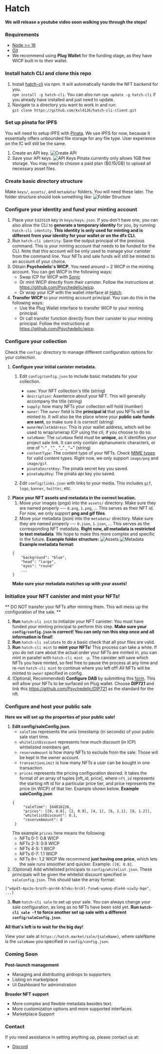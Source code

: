 # Hatch

**We will release a youtube video soon walking you through the steps!**

### Requirements
- [Node >= 16](https://nodejs.org/en/)
- [Git](https://github.com/git-guides/install-git)
- We recommend using **Plug Wallet** for the funding stage, as they have WICP built in to their wallet. 

### Install hatch CLI and clone this repo
1. Install [hatch-cli](https://www.npmjs.com/package/hatch-cli) via npm. It will automatically handle the NFT backend for you. <br/> `npm install -g hatch-cli`. You can also run `npm update -g hatch-cli` if you already have installed and just need to update.
2. Navigate to a directory you want to work in and run:<br/>
`git clone https://github.com/kxl4126/hatch-cli-client.git`

### Set up pinata for IPFS
You will need to setup IPFS with [Pinata](https://app.pinata.cloud/). We use IPFS for now, because it essentially offers unbounded file storage for any file type. User experience on the IC will still be the same.
1. Create an API key. ![Create API](https://i.imgur.com/rGHvK5g.png)
2. Save your API keys. ![API Keys](https://i.imgur.com/jtMINuH.png)
Pinata currently only allows 1GB free storage. You may need to choose a paid plan ($0.15/GB) to upload all necessary asset files.
### Create basic directory structure
Make `keys/`, `assets/`, and `metadata/` folders. You will need these later.
The folder structure should look something like:
![Folder Structure](https://i.imgur.com/hib3a0g.png)

### Configure your identity and fund your minting account
1. Place your `Ed25519` key in `keys/keys.json`. If you don't have one, you can also allow the CLI to **generate a temporary identity** for you, by running: `hatch-cli identity`. **This identity is only used for minting and is different from your identity for your wallet or on the dfx CLI.**
2. Run `hatch-cli identity`. 
Save the output principal of the previous command. This is your minting account that needs to be funded for the CLI. Note that this account will be only used to manage your canister from the command line. Your NFTs and sale funds will still be minted to an account of your choice.
3. Obtain **Psychedelic's WICP**. You need around ~ 2 WICP in the minting account. You can get WICP in the following ways:
   - Swap ICP for WICP with [Sonic](https://sonic.ooo/)
   - Or mint WICP directly from their canister. Follow the instructions at https://github.com/Psychedelic/wicp.
   - Or wrap your ICP with the wallet interface at [Hatch](https://hatch.market/).
4. **Transfer WICP** to your minting account principal. You can do this in the following ways:
   -  Use the Plug Wallet interface to transfer WICP to your minting principal.
   -  Or call transfer function directly from their canister to your minting principal. Follow the instructions at https://github.com/Psychedelic/wicp.

### Configure your collection
Check the `config/` directory to manage different configuration options for your collection.
1. **Configure your initial canister metadata.**
   1. Edit `config/config.json` to include basic metadata for your collection.
      - `name`: Your NFT collection's title (string)
      - `description`: Asentence about your NFT. This will generally accompany the title (string)
      - `supply`: how many NFTs your collection will hold (number)
      - `owner`: The `owner` field is the **principal id** that you NFTs will be minted to. It will also be the place where your **public sale funds are sent**, so make sure it is correct! (string)
      - `ownerWalletAddress`: This is your wallet address, which will be used to wrap/unwrap ICP using the cli, if you choose to do so.
      - `saleName`: The `saleName` field must be **unique**, as it identifies your project sale link. It can only contain alphanumeric characters, or one of "-" , "." , "_" , "~"  (string)
      - `contentType`: The content type of your NFTs. Check [MIME types](https://developer.mozilla.org/en-US/docs/Web/HTTP/Basics_of_HTTP/MIME_types/Common_types) for valid content types. Right now, we only support `image/png` and `image/gif`.
      - `pinataSecretKey`: The pinata secret key you saved.
      - `pinataApiKey`: The pinata api key you saved.
   
   2. Edit `config/links.json` with links to your media. This includes `gif`, `logo`, `banner`, `twitter`, etc.
2. **Place your NFT assets and metadata in the correct location.**
   1. Move your images (pngs) into the `assets/` directory. Make sure they are named properly --- `0.png`, `1.png`, ...  This serves as their NFT id. For now, we only support **png and gif files**.
   2. Move your metadata (json) into the `metadata/` directory. Make sure they are named properly --- `0.json`, `1.json`, ... This serves as the corresponding NFT metadata. **Right now, all metadata is restricted to text metadata**. We hope to make this more complex and specific in the future.
   **Example folder structure:**
   ![Assets](https://i.imgur.com/3Ny9myT.png)
   ![Metadata](https://i.imgur.com/ZsaiwQI.png)
    **Example metadata format**:
    ```
    {
        "background": "blue",
        "head": "large",
        "eyes": "round"
        ...
    }
    ```
    **Make sure your metadata matches up with your assets!**

### Initialize your NFT canister and mint your NFTs!
** DO NOT transfer your NFTs after minting them. This will mess up the configuration of the sale. ** 
1. **Run** `hatch-cli init` to initialize your NFT canister. You must have funded your minting principal to perform this step. **Make sure your `config/config.json` is correct! You can only run this step once and all information is final!**
2. **Run** `hatch-cli validate` to do a basic check that all your files are valid.
3. **Run** `hatch-cli mint` to **mint your NFTs**! This process can take a while. If you do not care about the actual order your NFTs are minted in, you can mint in parallel with `hatch-cli mint -p`. The canister will save which NFTs you have minted, so feel free to pause the process at any time and re-run `hatch-cli mint` to continue where you left off! All NFTs will be minted to `owner` specified in config.
4. (Optional, Recommended) **Configure DAB** by submitting this [form](https://dab-ooo.typeform.com/nft-list?typeform-source=hatch.market). This will allow your NFTs to be surfaced on Plug wallet. Choose **DIP721** and link this https://github.com/Psychedelic/DIP721 as the standard for the nft.

### Configure and host your public sale
**Here we will set up the properties of your public sale!**
1. **Edit config/saleConfig.json.**
   - `saleTime` represents the unix timestamp (in seconds) of your public sale start time.
   - `whitelistDiscount` represents how much discount (in ICP) whitelisted members get.
   - `reserveAmount` is how many NFTs to exclude from the sale. Those will be kept in the owner account.
   - `transactionLimit` is how many NFTs a user can be bought in one transaction.
   - `prices` represents the pricing configuration desired. It takes the format of an array of tuples [nft_id, price], where `nft_id` represents the starting nft id for a particular price tier, and price represents the price (in WICP) of that tier. Example shown below.
   **Example saleConfig.json**
   ```
   {
        "saleTime": 164810226,
        "prices": [[0, 0.8], [2, 0.9], [4, 1], [6, 1.1], [8, 1.2]],
        "whitelistDiscount": 0.1,
        "reserveAmount": 0
    }
    ```
    The example `prices` here means the following:
    - NFTs 0-1: 0.8 WICP
    - NFTs 2-3: 0.9 WICP
    - NFTs 4-5: 1 WICP
    - NFTs 6-7: 1.1 WICP
    - NFTs 8+: 1.2 WICP
   We recommend **just having one price**, which lets the sale runs smoother and quicker. Example: `[[0, 0.8]`.
2. (Optional) Add whitelisted principals to `config/whitelist.json`. These principals will be given the whitelist discount specified in `saleConfig.json`. This should take the array format:
```
["w4p43-4ps3u-broth-qnrd4-b7xku-brckl-fsnw6-wymoq-dle44-viw3y-bqe", ...]
```
3. **Run** `hatch-cli sale` to set up your sale. You can always change your sale configuration, as long as no NFTs have been sold yet. **Run `hatch-cli sale -f` to force another set up sale with a different `config/saleConfig.json`**.

**All that's left is to wait for the big day!**

View your sale at `https://hatch.market/sale/{saleName}`, where saleName is the `saleName` you specified in `config/config.json`.
### Coming Soon
**Post-launch management**
- Managing and distributing airdrops to supporters
- Listing on marketplace
- UI Dashboard for administration

**Broader NFT support**
- More complex and flexible metadata besides text.
- More customization options and more supported interfaces.
- Marketplace Support
### Contact  
If you need assistance in setting anything up, please contact us at:
- [Discord](https://discord.gg/n77xjyspDR)